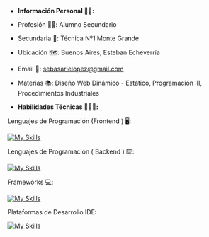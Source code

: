 * **Información Personal 🙋🏻:**


* Profesión 👷🏻: Alumno Secundario


* Secundaria 📖: Técnica Nº1 Monte Grande


* Ubicación 🗺️: Buenos Aires, Esteban Echeverría


* Email 📧: sebasarielopez@gmail.com


* Materias 📚: Diseño Web Dinámico - Estático, Programación III, Procedimientos Industriales 


* **Habilidades Técnicas 🧑🏻‍💻:**


Lenguajes de Programación (Frontend ) 🖥️: 

[![My Skills](https://skillicons.dev/icons?i=js,html,css)](https://skillicons.dev)

Lenguajes de Programación ( Backend ) ⌨️:

[![My Skills](https://skillicons.dev/icons?i=arduino,java)](https://skillicons.dev)

Frameworks 💻: 

[![My Skills](https://skillicons.dev/icons?i=bootstrap)](https://skillicons.dev)

Plataformas de Desarrollo IDE:

[![My Skills](https://skillicons.dev/icons?i=vscode,git,visualstudio)](https://skillicons.dev)
